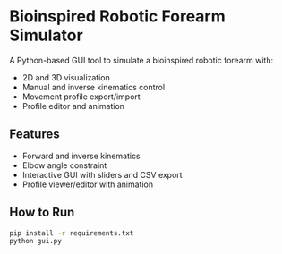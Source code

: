 # Bioinspired Robotic Forearm Simulator

A Python-based GUI tool to simulate a bioinspired robotic forearm with:
- 2D and 3D visualization
- Manual and inverse kinematics control
- Movement profile export/import
- Profile editor and animation

## Features
- Forward and inverse kinematics
- Elbow angle constraint
- Interactive GUI with sliders and CSV export
- Profile viewer/editor with animation

## How to Run
```bash
pip install -r requirements.txt
python gui.py
